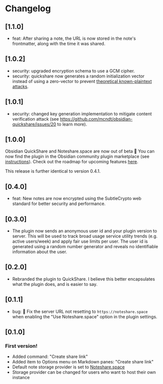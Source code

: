 # Changelog

## [1.1.0]

-   feat: After sharing a note, the URL is now stored in the note's frontmatter, along with the time it was shared.

## [1.0.2]

-   security: upgraded encryption schema to use a GCM cipher.
-   security: quickshare now generates a random initialization vector instead of using a zero-vector to prevent [theoretical known-plaintext attacks](https://github.com/mcndt/obsidian-quickshare/issues/21).

## [1.0.1]

-   security: changed key generation implementation to mitigate content verification attack (see https://github.com/mcndt/obsidian-quickshare/issues/20 to learn more).

## [1.0.0]

Obsidian QuickShare and Noteshare.space are now out of beta 🚀 You can now find the plugin
in the Obsidian community plugin marketplace (see [instructions](https://noteshare.space/install)).
Check out the roadmap for upcoming features [here](https://noteshare.space/roadmap).

This release is further identical to version 0.4.1.

## [0.4.0]

-   feat: New notes are now encrypted using the SubtleCrypto web standard for better security and performance.

## [0.3.0]

-   The plugin now sends an anonymous user id and your plugin version to server. This will be used to track broad usage service utility trends (e.g. active users/week) and apply fair use limits per user. The user id is generated using a random number generator and reveals no identifiable information about the user.

## [0.2.0]

-   Rebranded the plugin to QuickShare. I believe this better encapsulates what the plugin does, and is easier to say.

## [0.1.1]

-   bug: 🐛 Fix the server URL not resetting to `https://noteshare.space` when enabling the "Use Noteshare.space" option in the plugin settings.

## [0.1.0]

### First version!

-   Added command: "Create share link"
-   Added item to Options menu on Markdown panes: "Create share link"
-   Default note storage provider is set to [Noteshare.space](https://noteshare.space)
-   Storage provider can be changed for users who want to host their own instance
